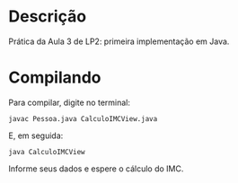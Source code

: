 # Descrição
Prática da Aula 3 de LP2: primeira implementação em Java.

# Compilando
Para compilar, digite no terminal:
```
javac Pessoa.java CalculoIMCView.java
```
E, em seguida:
```
java CalculoIMCView
```
Informe seus dados e espere o cálculo do IMC. 
